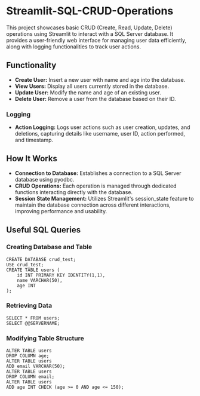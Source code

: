 <h1>Streamlit-SQL-CRUD-Operations</h1>

This project showcases basic CRUD (Create, Read, Update, Delete) operations using Streamlit to interact with a SQL Server database. It provides a user-friendly web interface for managing user data efficiently, along with logging functionalities to track user actions.

## Functionality
<ul>
        <li><strong>Create User:</strong> Insert a new user with name and age into the database.</li>
        <li><strong>View Users:</strong> Display all users currently stored in the database.</li>
        <li><strong>Update User:</strong> Modify the name and age of an existing user.</li>
        <li><strong>Delete User:</strong> Remove a user from the database based on their ID.</li>
</ul>

### Logging
- <strong>Action Logging:</strong> Logs user actions such as user creation, updates, and deletions, capturing details like username, user ID, action performed, and timestamp.

## How It Works
<ul>
        <li><strong>Connection to Database:</strong> Establishes a connection to a SQL Server database using pyodbc.</li>
        <li><strong>CRUD Operations:</strong> Each operation is managed through dedicated functions interacting directly with the database.</li>
        <li><strong>Session State Management:</strong> Utilizes Streamlit's session_state feature to maintain the database connection across different interactions, improving performance and usability.</li>
    </ul>

## Useful SQL Queries

<h3>Creating Database and Table</h3>
    <pre><code>CREATE DATABASE crud_test;
USE crud_test;
CREATE TABLE users (
    id INT PRIMARY KEY IDENTITY(1,1),
    name VARCHAR(50),
    age INT
);</code></pre>

<h3>Retrieving Data</h3>
    <pre><code>SELECT * FROM users;
SELECT @@SERVERNAME;</code></pre>

<h3>Modifying Table Structure</h3>
    <pre><code>ALTER TABLE users
DROP COLUMN age;
ALTER TABLE users
ADD email VARCHAR(50);
ALTER TABLE users
DROP COLUMN email;
ALTER TABLE users
ADD age INT CHECK (age >= 0 AND age <= 150);</code></pre>
